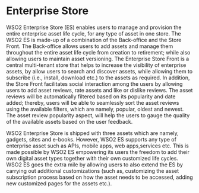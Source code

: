 Enterprise Store
================

WSO2 Enterprise Store (ES) enables users to manage and provision the entire enterprise asset life cycle, for any type of asset in one store. The WSO2 ES is made-up of a combination of the Back-office and the Store Front. The Back-office allows users to add assets and manage them throughout the entire asset life cycle from creation to retirement; while also allowing users to maintain asset versioning. The Enterprise Store Front is a central multi-tenant store that helps to increase the visibility of enterprise assets, by allow users to  search and discover assets, while allowing them to subscribe (i.e., install, download etc.) to the assets as required. In addition, the Store Front facilitates social interaction among the users by allowing users to add asset reviews, rate assets and like or dislike reviews. The asset reviews will be automatically filtered based on its popularity and date added; thereby, users will be able to seamlessly sort the asset reviews using the available filters, which are namely, popular, oldest and newest. The asset review popularity aspect, will help the users to gauge the quality of the available assets based on the user feedback.

WSO2 Enterprise Store is shipped with three assets which are namely, gadgets, sites and e-books. However, WSO2 ES supports any type of enterprise asset such as APIs, mobile apps, web apps,services etc. This is made possible by WSO2 ES empowering its users the freedom to add their own digital asset types together with their own customized life cycles. WSO2 ES goes the extra mile by allowing users to also extend the ES by carrying out additional customizations (such as, customizing the asset subscription process based on how the asset needs to be accessed, adding new customized pages for the assets etc.).
